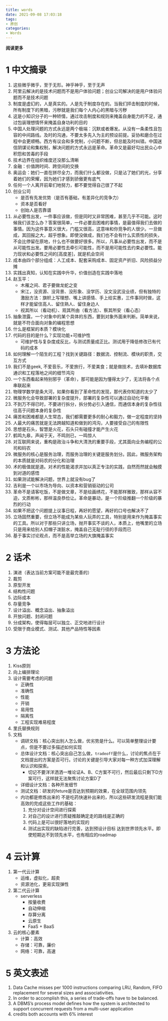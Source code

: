 ```yaml
---
title: words
date: 2021-09-08 17:03:18
tags: 
- 原创
categories: 
- Words
---
```


**阅读更多**

<!--more-->

# 1 中文摘录

1. 这些微乎微乎，至于无形。神乎神乎，至于无声
1. 阿里云解决的是技术问题而不是用户体验问题；创业公司解决的是用户体验问题而不是技术问题
1. 制度是虚幻的，人是真实的。人是先于制度存在的。当我们抨击制度的时候，所有制度下的黑暗，污秽就是我们每个人内心的黑暗与污秽
1. 这是小知识分子的一种矫情，通过攻击制度和规则来掩盖自身能力的不足，通过包装理想情怀来掩盖自身功利的目的
1. 中国人处理问题的方式永远是两个极端：沉默或者爆发。从没有一条柔性且包容的中间路线。及时的沟通，不要太多先入为主的预设前提。妥协和磨合在过程中会更顺畅。西方有议会和多党制，小问题不断，但总能及时纠错。中国迷信阴谋论和集权制，解决问题的方式永远是革命。革命又是最好勾出民众心中积怨和苦毒的手段
1. 技术边界在组织维度还没那么清晰
1. 金融：价值跨时间、跨空间的交换
1. 奥运会：她们一直在拼尽全力，而我们什么都没做，只是沾了她们的光，分享着她们的荣耀，因为她们才感到骄傲更有底气
1. 任何一个人离开前辈们地努力，都不要觉得自己很了不起
1. 创业公司
    * 是否有先发优势（是否有基础，有差异化的竞争力）
    * 资本是否看好
    * 创始人是否靠谱
1. 从必要性出发，一件事应该做，但是同时又非常困难，甚至几乎不可能。这时候我们该怎么办？答案很简单，一件必要且困难的事情，是最值得我们去做的事情。因为这件事意义很大，门槛又很高，这意味和你竞争的人很少。一旦做成，其回报之大，超乎想象。即使没做成，我们也不会有什么实质性的损失，不会比停留在原地，什么也不做要好很多。所以，凡事从必要性出发，而不是从可能性出发。要用必要性去牵引可能性，而不是用可能性去约束必要性。能力现状和必要性之间的[高度差]，就是机会空间
1. 成本由四个部分组成：人工成本、配套采购成本、固定资产折旧、风险损益分摊
1. 实践出真知，认知在实践中升华，价值创造在实践中落地
1. 赵玉平：
    * 木雁之间、君子要做龙蛇之变
    * 宋江，没资源、没背景、没形象、没学历、没文没武没业绩，但有独特的激励方法：旗帜上写理想、嘴上讲感情、手上给实惠，三件事同时做，这样才能留住高人、留住熟人、留住身边人
    * 视其所以（看动机）、观其所由（看方法）、察其所安（看心态）
1. 抽象泄露，一个对象中的某个具体的东西，要到对象外面来判断。简单来说，就是不符合面向对象的编程思想
1. 什么是框架的本质？模块化
1. 代码的目的是什么？实现功能+可维护性
    * 可维护性与复杂度成反比，与测试质量成正比。测试用于降低修改已有代码的成本
1. 如何理解一个陌生的工程？找到关键路径：数据流、控制流、模块的职责，交互方式
1. 我们不是geek, 不爱音乐，不爱旅行，不爱美食；就是做技术，去填补数据库通识和工程落地之间的细节鸿沟
1. 一个东西看起来特别邪乎（革命），那可能是因为懂得太少了，无法将各个点串联起来
1. 物理学数学是条大河，如果你看到了革命性的发现，那代表你知道的太少了
1. 微服务化会导致部署的复杂度提升，部署的复杂性可以通过自动化平衡
1. 不到万不得已时，不要进行拆分，拆分势必引入通信，而通信本身的复杂性往往高于问题本身的复杂性
1. 痛苦和困难都是人生常态，我们都需要更多的耐心和毅力，做一定程度的坚持
1. 人最大的痛苦就是无法跨越知道和做到的鸿沟，人要接受自己的有限性
1. 思想是石头，智慧是火花，石头只有碰撞才能产生火花
1. 鹤鸣九皋，声闻于天，不鸣则已，一鸣惊人
1. 对互联网来说，重构是政治斗争和大清洗的重要手段，尤其面向业务编程的公司和码农
1. 微服务的核心是服务治理，而服务治理的关键是服务划分。因此，微服务架构的本质就是对码农的分化和治理
1. 术的极值就是道。对术的性能渴求并加以真正专注的实践，自然而然就会触摸到对道的感悟
1. 如果测试能解决问题，世界上就没有bug了
1. 吉利是一个以市场为导向、以资本和营销驱动的公司
1. 革命不是请客吃饭，不是做文章，不是绘画绣花，不能那样雅致，那样从容不迫，文质彬彬，那样温良恭俭让。革命是暴动，是一个阶级推翻一个阶级的暴烈的行动
1. 如果不把这个问题提上议事日程，再好的愿望，再好的口号也解决不了
1. 立场固然重要，但立场不能成为某些人玩弄的工具，特别是用来作为掩盖事实的工具。所以对于那些只讲立场，抛开事实不谈的人，本质上，他嘴里的立场只是用来给别人扣帽子泼脏水，掩盖自己无耻行径的手段而已
1. 基于事实讨论观点，而不是高举立场的大旗掩盖事实

# 2 话术

1. 演进（表达当前方案可能不是最完善的）
1. 裁剪
1. 原型开发
1. 结构性问题
1. 边际成本
1. 存量竞争
1. 设计溢出、概念溢出、抽象溢出
1. 开放问题、封闭问题
1. 分成架构，使得每层可以独立、正交地进行设计
1. 受限于商业模式、测试、其他产品特性等因素

# 3 方法论

1. Kiss原则
1. 向上编排理论
1. 设计需要考虑的问题
    * 正确性
    * 准确性
    * 性能
    * 开销
    * 易用性
    * 隔离性
    * 工程实现难易程度
1. 里氏替换规则
1. 文档
    * 调研文档：核心突出别人怎么做，优劣势是什么。可以简单整理设计要点，但是不要过多描述如何实现
    * 总体设计文档：核心突出自己怎么做，`tradeoff`是什么，讨论的焦点在于文档提出的方案是否可行。讨论的关键是引导大家对每一种方式加深理解和认识和探索。
        * 切记不要洋洋洒洒一堆论证A、B、C方案不可行，然后最后只剩下D方案可行，这样就无法聚焦讨论方案D了
    * 详细设计文档：各种开发细节
    * 测试文档：研发的feture是否达到预期的效果，在全球范围内领先
    * 内功都是修炼出来的 不是吃药快速补出来的，所以这些研发流程是我们能高效的完成这些工作的基础：
        1. 充分对设计空间进行探索
        1. 对自己的设计进行质疑推敲确定走的路线是正确的
        1. 代码上是可以很好落地的实现的
        1. 测试出实现的缺陷进行完善，达到预设计目标 达到世界领先水平。即使短期达不到领先水平，也有相应的roadmap

# 4 云计算

1. 第一代云计算
    * 运维，虚拟化，超卖
    * 资源池化，更易实现弹性
1. 第二代云计算
    * serverless
        * 按量收费
        * 自动伸缩
        * 存算分离
        * 云原生
        * FaaS + BaaS
1. 云的核心要素
    * 计算：高效
    * 存储：可靠，廉价
    * 网络：可靠，高速

# 5 英文表述

1. Data Cache misses per 1000 instructions comparing LRU, Random, FIFO replacement for several sizes and associativities.
1. In order to accomplish this, a series of trade-offs have to be balanced.
1. A DBMS’s process model defines how the system is architected to support concurrent requests from a multi-user application
1. credits both accounts with 6% interest
